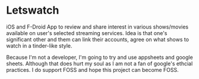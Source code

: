 # Letswatch
iOS and F-Droid App to review and share interest in various shows/movies available on user's selected streaming services.  Idea is that one's significant other and them can link their accounts, agree on what shows to watch in a tinder-like style.  

Because I'm not a developer, I'm going to try and use appsheets and google sheets.  Although that does hurt my soul as I am not a fan of google's ethcial practices.  I do support FOSS and hope this project can become FOSS.
